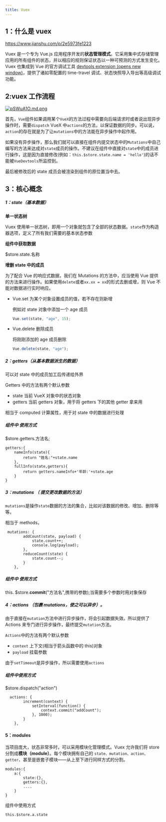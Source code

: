 ```yaml
---
title: Vuex
---
```


## 1：什么是 vuex

https://www.jianshu.com/p/2e5973fe1223

Vuex 是一个专为 Vue.js 应用程序开发的**状态管理模式**。它采用集中式存储管理应用的所有组件的状态，并以相应的规则保证状态以一种可预测的方式发生变化。Vuex 也集成到 Vue 的官方调试工具 [devtools extension (opens new window)](https://github.com/vuejs/vue-devtools)，提供了诸如零配置的 time-travel 调试、状态快照导入导出等高级调试功能。

## 2:vuex 工作流程

[![pSWuA1O.md.png](https://s1.ax1x.com/2023/02/09/pSWuA1O.md.png)](https://imgse.com/i/pSWuA1O)

首先，`Vue`组件如果调用某个`VueX`的方法过程中需要向后端请求时或者说出现异步操作时，需要`dispatch` VueX 中`actions`的方法，以保证数据的同步。可以说，`action`的存在就是为了让`mutations`中的方法能在异步操作中起作用。

如果没有异步操作，那么我们就可以直接在组件内提交状态中的`Mutations`中自己编写的方法来达成对`state`成员的操作。不建议在组件中直接对`state`中的成员进行操作，这是因为直接修改(例如：`this.$store.state.name = 'hello'`)的话不能被`VueDevtools`所监控到。

最后被修改后的 state 成员会被渲染到组件的原位置当中去。

## 3：核心概念

##### 1：state（基本数据）

 **单一状态树**

Vuex 使用单一状态树，即用一个对象就包含了全部的状态数据。`state`作为构造器选项，定义了所有我们需要的基本状态参数

 **组件中获取数据**

 $store.state.名称

 **增删 state 中的成员**

为了配合 Vue 的响应式数据，我们在 Mutations 的方法中，应当使用 Vue 提供的方法来进行操作。如果使用`delete`或者`xx.xx = xx`的形式去删或增，则 Vue 不能对数据进行实时响应。

- Vue.set 为某个对象设置成员的值，若不存在则新增

  例如对 state 对象中添加一个 age 成员

  ```js
  Vue.set(state, "age", 15);
  ```

- Vue.delete 删除成员

  将刚刚添加的 age 成员删除

  ```js
  Vue.delete(state, "age");
  ```

##### 2：getters（从基本数据派生的数据）

可以对 state 中的成员加工后传递给外界

Getters 中的方法有两个默认参数

- state 当前 VueX 对象中的状态对象
- getters 当前 getters 对象，用于将 getters 下的其他 getter 拿来用

相当于 computed 计算属性，用于对 state 中的数据进行处理

##### 组件中 **使用**方式

 $store.getters.方法名;

```
getters:{
    nameInfo(state){
        return "姓名:"+state.name
    },
    fullInfo(state,getters){
        return getters.nameInfo+'年龄:'+state.age
    }
}
```

##### 3：mutations （ 提交更改数据的方法）

`mutations`是操作`state`数据的方法的集合，比如对该数据的修改、增加、删除等等。

相当于 methods，

```
 mutations: {
        addCount(state, payload) {
            state.count++;
            console.log(payload);
        },
        reduceCount(state) {
            state.count--;
        }
    },
```

##### 组件中 使用方式

this. $store.**commit**("方法名",携带的参数);当需要多个参数时用对象保存

##### 4：actions （包裹 mutations，使之可以异步）。

由于直接在`mutation`方法中进行异步操作，将会引起数据失效。所以提供了 Actions 来专门进行异步操作，最终提交`mutation`方法。

`Actions`中的方法有两个默认参数

- `context` 上下文(相当于箭头函数中的 this)对象
- `payload` 挂载参数

由于`setTimeout`是异步操作，所以需要使用`actions`

##### 组件中使用方式

$store.dispatch("action")

```
  actions: {
        increment(context) {
            setInterval(function() {
                context.commit("addCount");
            }, 1000);
        }
    },
```

#### 5：modules

当项目庞大，状态非常多时，可以采用模块化管理模式。Vuex 允许我们将 store 分割成**模块（module）**。每个模块拥有自己的 `state、mutation、action、getter`、甚至是嵌套子模块——从上至下进行同样方式的分割。

```
modules:{
    a:{
        state:{},
        getters:{},
        ....
    }
}
```

组件中使用方式

```
this.$store.a.state
```
